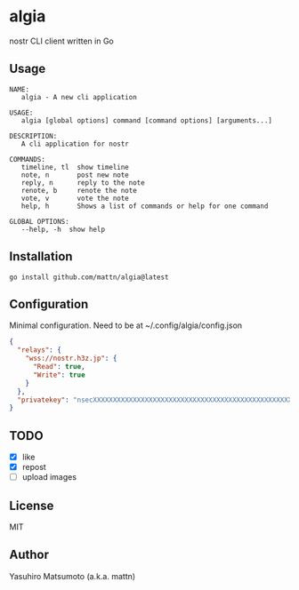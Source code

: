 # algia

nostr CLI client written in Go

## Usage

```
NAME:
   algia - A new cli application

USAGE:
   algia [global options] command [command options] [arguments...]

DESCRIPTION:
   A cli application for nostr

COMMANDS:
   timeline, tl  show timeline
   note, n       post new note
   reply, n      reply to the note
   renote, b     renote the note
   vote, v       vote the note
   help, h       Shows a list of commands or help for one command

GLOBAL OPTIONS:
   --help, -h  show help
```

## Installation

```
go install github.com/mattn/algia@latest
```

## Configuration

Minimal configuration. Need to be at ~/.config/algia/config.json

```json
{
  "relays": {
    "wss://nostr.h3z.jp": {
      "Read": true,
      "Write": true
    }
  },
  "privatekey": "nsecXXXXXXXXXXXXXXXXXXXXXXXXXXXXXXXXXXXXXXXXXXXXXXXXXXXXX"
}

```

## TODO

* [x] like
* [x] repost
* [ ] upload images

## License

MIT

## Author

Yasuhiro Matsumoto (a.k.a. mattn)
